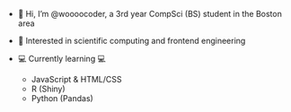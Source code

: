 - 👋 Hi, I’m @woooocoder, a 3rd year CompSci (BS) student in the Boston area

- 👀 Interested in scientific computing and frontend engineering 

- 💻 Currently learning 💻 
   - JavaScript & HTML/CSS
   - R (Shiny)
   - Python (Pandas) 
<!--- 🥼 What I'm Working on 🥼 --->

<!---
woooocoder/woooocoder is a ✨ special ✨ repository because its `README.md` (this file) appears on your GitHub profile.
You can click the Preview link to take a look at your changes.
--->
